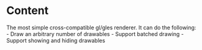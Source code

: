 # Content
The most simple cross-compatible gl/gles renderer.
It can do the following:
	- Draw an arbitrary number of drawables
	- Support batched drawing
	- Support showing and hiding drawables